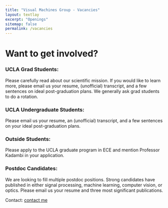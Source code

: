 ```yaml
---
title: "Visual Machines Group - Vacancies"
layout: textlay
excerpt: "Openings"
sitemap: false
permalink: /vacancies
---
```


# Want to get involved?



### UCLA Grad Students:
Please carefully read about our scientific mission. If you would like to learn more, please email us your resume, (unofficial) transcript, and a few sentences on ideal post-graduation plans. We generally ask grad students to do a rotation.

### UCLA Undergraduate Students:
Please email us your resume, an (unofficial) transcript, and a few sentences on your ideal post-graduation plans.

### Outside Students:
Please apply to the UCLA graduate program in ECE and mention Professor Kadambi in your application.

### Postdoc Candidates:
We are looking to fill multiple postdoc positions. Strong candidates have published in either signal processing, machine learning, computer vision, or optics. Please email us your resume and three most significant publications.

Contact: <a href="mailto:achuta@ucla.edu">contact me</a>
